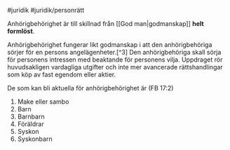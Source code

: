 #juridik #juridik/personrätt 

Anhörigbehörighet är till skillnad från [[God man|godmanskap]] **helt formlöst**.

Anhörigbehörighet fungerar likt godmanskap i att den anhörigbehöriga sörjer för en persons angelägenheter.[^3] Den anhörigbehöriga skall sörja för personens intressen med beaktande för personens vilja. Uppdraget rör huvudsakligen vardagliga utgifter och inte mer avancerade rättshandlingar som köp av fast egendom eller aktier.

De som kan bli aktuella för anhörigbehörighet är (FB 17:2)
1. Make eller sambo
2. Barn
3. Barnbarn
4. Föräldrar
5. Syskon
6. Syskonbarn